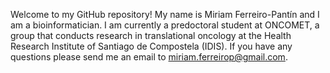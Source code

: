 Welcome to my GitHub repository! My name is Miriam Ferreiro-Pantín and I am a bioinformatician. I am currently a predoctoral student at ONCOMET, a group that conducts research in translational oncology at the Health Research Institute of Santiago de Compostela (IDIS). If you have any questions please send me an email to miriam.ferreirop@gmail.com.
